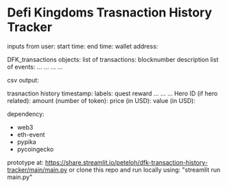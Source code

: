 # Defi Kingdoms Trasnaction History Tracker

inputs from user: 
start time:
end time:
wallet address:

DFK_transactions objects:
    list of transactions:
        blocknumber
        description
        list of events:
            ...
            ...
            ...
            ...


csv output:

trasnaction history 
    timestamp:
    labels: 
        quest reward
        ...
        ...
        ...
    Hero ID (if hero related):
    amount (number of token):
    price (in USD):
    value (in USD):

dependency:
- web3
- eth-event
- pypika
- pycoingecko

prototype at: https://share.streamlit.io/peteloh/dfk-transaction-history-tracker/main/main.py
or clone this repo and run locally using: "streamlit run main.py"
